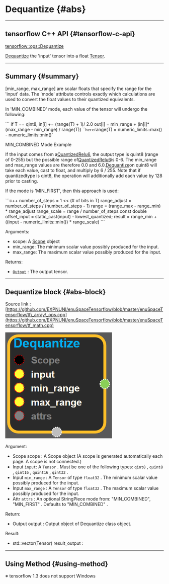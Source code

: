 # Dequantize {#abs}

---

## tensorflow C++ API {#tensorflow-c-api}

[tensorflow::ops::Dequantize](https://www.tensorflow.org/versions/r1.2/api_docs/cc/class/tensorflow/ops/dequantize)

[Dequantize](https://www.tensorflow.org/versions/r1.2/api_docs/cc/class/tensorflow/ops/dequantize.html#classtensorflow_1_1ops_1_1_dequantize) the 'input' tensor into a float [Tensor](https://www.tensorflow.org/versions/r1.2/api_docs/cc/class/tensorflow/tensor.html#classtensorflow_1_1_tensor).

---

## Summary {#summary}

\[min\_range, max\_range\] are scalar floats that specify the range for the 'input' data. The 'mode' attribute controls exactly which calculations are used to convert the float values to their quantized equivalents.

In 'MIN\_COMBINED' mode, each value of the tensor will undergo the following:

\`\`\` if T == qint8, in\[i\] += \(range\(T\) + 1\)/ 2.0 out\[i\] = min\_range + \(in\[i\]\* \(max\_range - min\_range\) / range\(T\)\) \`\``here`range\(T\) = numeric\_limits::max\(\) - numeric\_limits::min\(\)\`

MIN\_COMBINED Mode Example

If the input comes from a[QuantizedRelu6](https://www.tensorflow.org/versions/r1.2/api_docs/cc/class/tensorflow/ops/quantized-relu6.html#classtensorflow_1_1ops_1_1_quantized_relu6), the output type is quint8 \(range of 0-255\) but the possible range of[QuantizedRelu6](https://www.tensorflow.org/versions/r1.2/api_docs/cc/class/tensorflow/ops/quantized-relu6.html#classtensorflow_1_1ops_1_1_quantized_relu6)is 0-6. The min\_range and max\_range values are therefore 0.0 and 6.0.[Dequantize](https://www.tensorflow.org/versions/r1.2/api_docs/cc/class/tensorflow/ops/dequantize.html#classtensorflow_1_1ops_1_1_dequantize)on quint8 will take each value, cast to float, and multiply by 6 / 255. Note that if quantizedtype is qint8, the operation will additionally add each value by 128 prior to casting.

If the mode is 'MIN\_FIRST', then this approach is used:

\`\`\`c++ number\_of\_steps = 1 &lt;&lt; \(\# of bits in T\) range\_adjust = number\_of\_steps / \(number\_of\_steps - 1\) range = \(range\_max - range\_min\) \* range\_adjust range\_scale = range / number\_of\_steps const double offset\_input = static\_cast\(input\) - lowest\_quantized; result = range\_min + \(\(input - numeric\_limits::min\(\)\) \* range\_scale\) \`\`\`

Arguments:

* scope: A [Scope](https://www.tensorflow.org/versions/r1.2/api_docs/cc/class/tensorflow/scope.html#classtensorflow_1_1_scope) object
* min\_range: The minimum scalar value possibly produced for the input.
* max\_range: The maximum scalar value possibly produced for the input.

Returns:

* [`Output`](https://www.tensorflow.org/versions/r1.2/api_docs/cc/class/tensorflow/output.html#classtensorflow_1_1_output) : The output tensor.

---

## Dequantize block {#abs-block}

Source link :[https://github.com/EXPNUNI/enuSpaceTensorflow/blob/master/enuSpaceTensorflow/tf\_array\_ops.cpp](https://github.com/EXPNUNI/enuSpaceTensorflow/blob/master/enuSpaceTensorflow/tf_math.cpp)

![](/assets/array_ops/dequantize1.png)

Argument:

* Scope scope : A Scope object \(A scope is generated automatically each page. A scope is not connected.\)
* Input `input`: A `Tensor` . Must be one of the following types: `qint8` , `quint8` , `qint16` , `quint16` , `qint32` .
* Input `min_range` : A `Tensor` of type `float32` . The minimum scalar value possibly produced for the input.
* Input `max_range` : A `Tensor` of type `float32` . The maximum scalar value possibly produced for the input.
* Attr `attrs` : An optional StringPiece mode  from: "MIN\_COMBINED", "MIN\_FIRST" . Defaults to "MIN\_COMBINED" .

Return:

* Output output : Output object of Dequantize class object. 

Result:

* std::vector\(Tensor\) result\_output : 

---

## Using Method {#using-method}

※ tensorflow 1.3 does not support Windows

